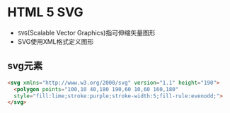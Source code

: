 # HTML 5 SVG

* `SVG`(Scalable Vector Graphics)指可伸缩矢量图形
* SVG使用XML格式定义图形


## svg元素

```html
<svg xmlns="http://www.w3.org/2000/svg" version="1.1" height="190">
  <polygon points="100,10 40,180 190,60 10,60 160,180"
  style="fill:lime;stroke:purple;stroke-width:5;fill-rule:evenodd;">
</svg>
```
